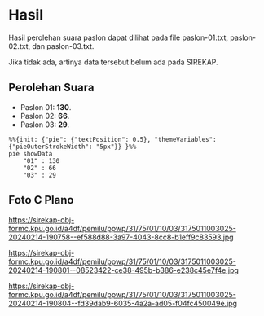 # Hasil

Hasil perolehan suara paslon dapat dilihat pada file paslon-01.txt, paslon-02.txt, dan paslon-03.txt.

Jika tidak ada, artinya data tersebut belum ada pada SIREKAP.

## Perolehan Suara

 * Paslon 01: **130**.
 * Paslon 02: **66**.
 * Paslon 03: **29**.

```mermaid
%%{init: {"pie": {"textPosition": 0.5}, "themeVariables": {"pieOuterStrokeWidth": "5px"}} }%%
pie showData
    "01" : 130
    "02" : 66
    "03" : 29
```
## Foto C Plano

https://sirekap-obj-formc.kpu.go.id/a4df/pemilu/ppwp/31/75/01/10/03/3175011003025-20240214-190758--ef588d88-3a97-4043-8cc8-b1eff9c83593.jpg

https://sirekap-obj-formc.kpu.go.id/a4df/pemilu/ppwp/31/75/01/10/03/3175011003025-20240214-190801--08523422-ce38-495b-b386-e238c45e7f4e.jpg

https://sirekap-obj-formc.kpu.go.id/a4df/pemilu/ppwp/31/75/01/10/03/3175011003025-20240214-190804--fd39dab9-6035-4a2a-ad05-f04fc450049e.jpg
